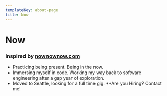 ```yaml
---
templateKey: about-page
title: Now
---
```

# Now

### Inspired by [nownownow.com](https://nownownow.com/about)

* Practicing being present. Being in the now.
* Immersing myself in code. Working my way back to software engineering after a gap year of exploration.
* Moved to Seattle, looking for a full time gig. **Are you Hiring? Contact me!
